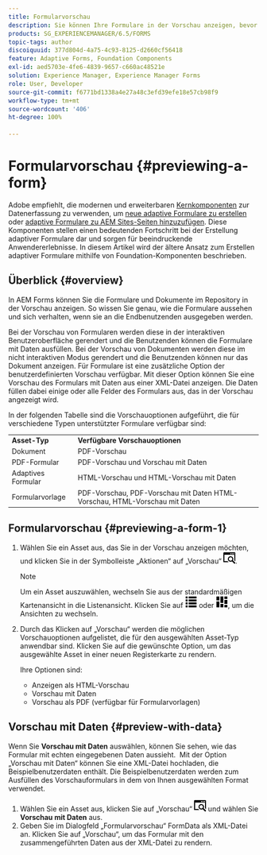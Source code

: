 ```yaml
---
title: Formularvorschau
description: Sie können Ihre Formulare in der Vorschau anzeigen, bevor Sie sie veröffentlichen oder aktivieren, um sicherzustellen, dass sie den Erwartungen entsprechen.  Die Vorschauoptionen können abhängig von den unterstützten Formulartypen variieren.
products: SG_EXPERIENCEMANAGER/6.5/FORMS
topic-tags: author
discoiquuid: 377d804d-4a75-4c93-8125-d2660cf56418
feature: Adaptive Forms, Foundation Components
exl-id: aed5703e-4fe6-4839-9657-c660ac48521e
solution: Experience Manager, Experience Manager Forms
role: User, Developer
source-git-commit: f6771bd1338a4e27a48c3efd39efe18e57cb98f9
workflow-type: tm+mt
source-wordcount: '406'
ht-degree: 100%

---
```


# Formularvorschau {#previewing-a-form}

<span class="preview"> Adobe empfiehlt, die modernen und erweiterbaren [Kernkomponenten](https://experienceleague.adobe.com/docs/experience-manager-core-components/using/adaptive-forms/introduction.html?lang=de) zur Datenerfassung zu verwenden, um [neue adaptive Formulare zu erstellen](/help/forms/using/create-an-adaptive-form-core-components.md) oder [adaptive Formulare zu AEM Sites-Seiten hinzuzufügen](/help/forms/using/create-or-add-an-adaptive-form-to-aem-sites-page.md). Diese Komponenten stellen einen bedeutenden Fortschritt bei der Erstellung adaptiver Formulare dar und sorgen für beeindruckende Anwendererlebnisse. In diesem Artikel wird der ältere Ansatz zum Erstellen adaptiver Formulare mithilfe von Foundation-Komponenten beschrieben. </span>

## Überblick {#overview}

In AEM Forms können Sie die Formulare und Dokumente im Repository in der Vorschau anzeigen. So wissen Sie genau, wie die Formulare aussehen und sich verhalten, wenn sie an die Endbenutzenden ausgegeben werden.

Bei der Vorschau von Formularen werden diese in der interaktiven Benutzeroberfläche gerendert und die Benutzenden können die Formulare mit Daten ausfüllen. Bei der Vorschau von Dokumenten werden diese im nicht interaktiven Modus gerendert und die Benutzenden können nur das Dokument anzeigen. Für Formulare ist eine zusätzliche Option der benutzerdefinierten Vorschau verfügbar. Mit dieser Option können Sie eine Vorschau des Formulars mit Daten aus einer XML-Datei anzeigen. Die Daten füllen dabei einige oder alle Felder des Formulars aus, das in der Vorschau angezeigt wird.

In der folgenden Tabelle sind die Vorschauoptionen aufgeführt, die für verschiedene Typen unterstützter Formulare verfügbar sind:

<table>
 <tbody>
  <tr>
   <td><strong>Asset-Typ</strong><br /> </td>
   <td><strong>Verfügbare Vorschauoptionen</strong><br /> </td>
  </tr>
  <tr>
   <td>Dokument</td>
   <td>PDF-Vorschau</td>
  </tr>
  <tr>
   <td>PDF-Formular</td>
   <td>PDF-Vorschau und Vorschau mit Daten<br /> </td>
  </tr>
  <tr>
   <td>Adaptives Formular</td>
   <td>HTML-Vorschau und HTML-Vorschau mit Daten</td>
  </tr>
  <tr>
   <td>Formularvorlage</td>
   <td>PDF-Vorschau, PDF-Vorschau mit Daten HTML-Vorschau, HTML-Vorschau mit Daten<br /> </td>
  </tr>
 </tbody>
</table>

## Formularvorschau {#previewing-a-form-1}

1. Wählen Sie ein Asset aus, das Sie in der Vorschau anzeigen möchten, und klicken Sie in der Symbolleiste „Aktionen“ auf „Vorschau“ ![aem6forms_preview](assets/aem6forms_preview.png).

   >[!NOTE]
   >
   >Um ein Asset auszuwählen, wechseln Sie aus der standardmäßigen Kartenansicht in die Listenansicht. Klicken Sie auf ![aem6forms_viewlist](assets/aem6forms_viewlist.png) oder ![aem6forms_viewcard](assets/aem6forms_viewcard.png), um die Ansichten zu wechseln.

1. Durch das Klicken auf „Vorschau“ werden die möglichen Vorschauoptionen aufgelistet, die für den ausgewählten Asset-Typ anwendbar sind. Klicken Sie auf die gewünschte Option, um das ausgewählte Asset in einer neuen Registerkarte zu rendern.

   Ihre Optionen sind:

   * Anzeigen als HTML-Vorschau
   * Vorschau mit Daten
   * Vorschau als PDF (verfügbar für Formularvorlagen)

## Vorschau mit Daten {#preview-with-data}

Wenn Sie **Vorschau mit Daten** auswählen, können Sie sehen, wie das Formular mit echten eingegebenen Daten aussieht.  Mit der Option „Vorschau mit Daten“ können Sie eine XML-Datei hochladen, die Beispielbenutzerdaten enthält. Die Beispielbenutzerdaten werden zum Ausfüllen des Vorschauformulars in dem von Ihnen ausgewählten Format verwendet.

1. Wählen Sie ein Asset aus, klicken Sie auf „Vorschau“ ![aem6forms_preview](assets/aem6forms_preview.png) und wählen Sie **Vorschau mit Daten** aus.
1. Geben Sie im Dialogfeld „Formularvorschau“ FormData als XML-Datei an. Klicken Sie auf „Vorschau“, um das Formular mit den zusammengeführten Daten aus der XML-Datei zu rendern.
